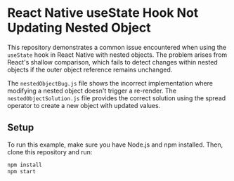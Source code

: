 # React Native useState Hook Not Updating Nested Object

This repository demonstrates a common issue encountered when using the `useState` hook in React Native with nested objects.  The problem arises from React's shallow comparison, which fails to detect changes within nested objects if the outer object reference remains unchanged.

The `nestedObjectBug.js` file shows the incorrect implementation where modifying a nested object doesn't trigger a re-render. The `nestedObjectSolution.js` file provides the correct solution using the spread operator to create a new object with updated values.

## Setup

To run this example, make sure you have Node.js and npm installed. Then, clone this repository and run:

```bash
npm install
npm start
```